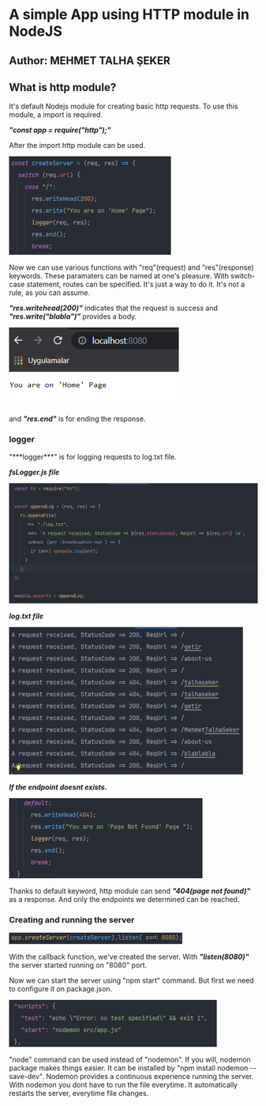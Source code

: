<h1>A simple App using HTTP module in NodeJS</h1>

## Author: MEHMET TALHA ŞEKER

<h2>What is http module?</h2>
It's default Nodejs module for creating basic http requests. To use this module, a import is required.  

***"const app = require("http");"***

After the import http module can be used.

![img.png](article-images/img.png)  

Now we can use various functions with "req"(request) and "res"(response) keywords. These paramaters can be named at 
one's pleasure. With switch-case statement, routes can be specified. It's just a way to do it. It's not a rule, as you
can assume.

***"res.writehead(200)"*** indicates that the request is success and ***"res.write("blabla")"*** provides a body.

![img_1.png](article-images/img_1.png)  

and ***"res.end"*** is for ending the response.
  
<h3>logger</h3>
"***logger***" is for logging requests to log.txt file.  

***fsLogger.js file***

![img_2.png](article-images/img_2.png)

***log.txt file***

![img_3.png](article-images/img_3.png)

***If the endpoint doesnt exists.***

![img_4.png](article-images/img_4.png)  

Thanks to default keyword, http module can send ***"404(page not found)"*** as a response. And only the endpoints we
determined can be reached.

<h3>Creating and running the server</h3>

![img_5.png](article-images/img_5.png)  

With the callback function, we've created the server. With ***"listen(8080)"*** the server started running on "8080" port.

Now we can start the server using "npm start" command. But first we need to configure it on package.json.

![img_6.png](article-images/img_6.png)

"node" command can be used instead of "nodemon". If you will, nodemon package makes things easier. It can be installed by
"npm install nodemon --save-dev". Nodemon provides a continuous experience running the server. With nodemon you dont have
to run the file everytime. It automatically restarts the server, everytime file changes.
